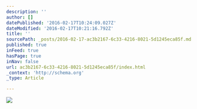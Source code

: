 ```yaml
---
description: ''
author: []
datePublished: '2016-02-17T10:24:09.027Z'
dateModified: '2016-02-17T10:21:16.792Z'
title: ''
sourcePath: _posts/2016-02-17-ac3b2167-6c33-4216-8021-5d1245eca85f.md
published: true
inFeed: true
hasPage: true
inNav: false
url: ac3b2167-6c33-4216-8021-5d1245eca85f/index.html
_context: 'http://schema.org'
_type: Article

---
```

![](https://the-grid-user-content.s3-us-west-2.amazonaws.com/4338da33-5188-427e-874e-06a5502072ef.JPG)